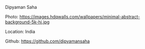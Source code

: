 Dipyaman Saha

Photo: https://images.hdqwalls.com/wallpapers/minimal-abstract-background-5k-hi.jpg

Location: India

Github: https://github.com/dipyamansaha
